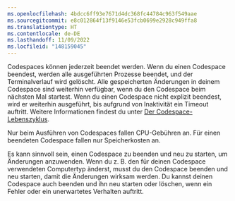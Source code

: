 ```yaml
---
ms.openlocfilehash: 4bdcc6ff93e7671d4dc368fc44784c963f549aae
ms.sourcegitcommit: e8c012864f13f9146e53fcb0699e2928c949ffa8
ms.translationtype: HT
ms.contentlocale: de-DE
ms.lasthandoff: 11/09/2022
ms.locfileid: "148159045"
---
```

Codespaces können jederzeit beendet werden. Wenn du einen Codespace beendest, werden alle ausgeführten Prozesse beendet, und der Terminalverlauf wird gelöscht. Alle gespeicherten Änderungen in deinem Codespace sind weiterhin verfügbar, wenn du den Codespace beim nächsten Mal startest. Wenn du einen Codespace nicht explizit beendest, wird er weiterhin ausgeführt, bis aufgrund von Inaktivität ein Timeout auftritt. Weitere Informationen findest du unter [Der Codespace-Lebenszyklus](/codespaces/developing-in-codespaces/the-codespace-lifecycle#timeouts-for-github-codespaces).

Nur beim Ausführen von Codespaces fallen CPU-Gebühren an. Für einen beendeten Codespace fallen nur Speicherkosten an.

Es kann sinnvoll sein, einen Codespace zu beenden und neu zu starten, um Änderungen anzuwenden. Wenn du z. B. den für deinen Codespace verwendeten Computertyp änderst, musst du den Codespace beenden und neu starten, damit die Änderungen wirksam werden. Du kannst deinen Codespace auch beenden und ihn neu starten oder löschen, wenn ein Fehler oder ein unerwartetes Verhalten auftritt.
